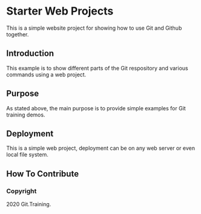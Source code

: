 # Starter Web Projects

This is a simple website project for showing how to use Git and Github together.

## Introduction

This example is to show different parts of the Git respository and various commands using a web project.

## Purpose

As stated above, the main purpose is to provide simple examples for Git training demos.

## Deployment

This is a simple web project, deployment can be on any web server or even local file system.

## How To Contribute

### Copyright

2020 Git.Training.